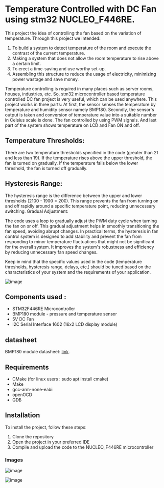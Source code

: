 # Temperature Controlled with DC Fan using stm32 NUCLEO_F446RE.

This project  the idea of controlling the fan based on the variation of temperature. Through this project we intended:

1. To build a system to detect temperature of the room and execute the contrast of the current temperature.
2. Making a system that does not allow the room temperature to rise above a certain limit.
3. To erect a time-saving and use worthy set-up.
4. Assembling this structure to reduce the usage of electricity, minimizing power wastage and save money.

Temperature controlling is required in many places such as server rooms, houses, industries, etc. So, stm32 microcontroller based temperature controlled DC fan project is very useful, which can be used anywhere. This project works in three parts: At first, the sensor senses the temperature by temperature and humidity sensor namely BMP180. Secondly, the sensor's output is taken and conversion of temperature value into a suitable number in Celsius scale is done. The fan controlled by using PWM signals. And last part of the system shows temperature on LCD and Fan ON and off.

## Temperature Thresholds:

There are two temperature thresholds specified in the code (greater than 21 and less than 19).
If the temperature rises above the upper threshold, the fan is turned on gradually.
If the temperature falls below the lower threshold, the fan is turned off gradually.

## Hysteresis Range:

The hysteresis range is the difference between the upper and lower thresholds (2100 - 1900 = 200).
This range prevents the fan from turning on and off rapidly around a specific temperature point, reducing unnecessary switching.
Gradual Adjustment:

The code uses a loop to gradually adjust the PWM duty cycle when turning the fan on or off.
This gradual adjustment helps in smoothly transitioning the fan speed, avoiding abrupt changes.
In practical terms, the hysteresis in fan control system is designed to add stability and prevent the fan from responding to minor temperature fluctuations that might not be significant for the overall system. It improves the system's robustness and efficiency by reducing unnecessary fan speed changes.

Keep in mind that the specific values used in the code (temperature thresholds, hysteresis range, delays, etc.) should be tuned based on the characteristics of your system and the requirements of your application.

![image](/embedded_project_for_learning/nucleo-f446re/Projects/prj06_fan_termo.f/hysteresis-2.jpg)

## Components used :

  * STM32F446RE Microcontroller
  * BMP180 module - pressure and temperature sensor
  * 5V DC Fan
  * I2C Serial Interface 1602 (16x2 LCD display module)


  ## datasheet

BMP180 module datasheet: 
 [link](https://cdn-shop.adafruit.com/datasheets/BST-BMP180-DS000-09.pdf).

## Requirements

* CMake (for linux users : sudo apt install cmake)
* Make 
* gcc-arm-none-eabi
* openOCD
* GDB


 ## Installation
 To install the project, follow these steps:

1. Clone the repository
2. Open the project in your preferred IDE
3. Compile and upload the code to the NUCLEO_F446RE microcontroller

### Images

 ![image](/embedded_project_for_learning/nucleo-f446re/Projects/prj06_fan_termo.f/photo_2023-12-09_17-48-42.jpg)

 ![image](/embedded_project_for_learning/nucleo-f446re/Projects/prj06_fan_termo.f/photo_2023-12-09_17-49-07.jpg)